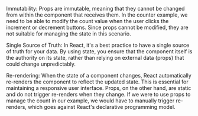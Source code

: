 Immutability: Props are immutable, meaning that they cannot be changed from within the component that receives them. In the counter example, we need to be able to modify the count value when the user clicks the increment or decrement buttons. Since props cannot be modified, they are not suitable for managing the state in this scenario.

Single Source of Truth: In React, it's a best practice to have a single source of truth for your data. By using state, you ensure that the component itself is the authority on its state, rather than relying on external data (props) that could change unpredictably.

Re-rendering: When the state of a component changes, React automatically re-renders the component to reflect the updated state. This is essential for maintaining a responsive user interface. Props, on the other hand, are static and do not trigger re-renders when they change. If we were to use props to manage the count in our example, we would have to manually trigger re-renders, which goes against React's declarative programming model.

